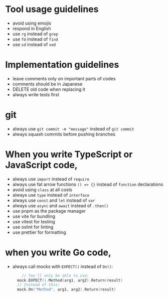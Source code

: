 # Tool usage guidelines
- avoid using emojis
- respond in English
- use `rg` instead of `grep`
- use `fd` instead of `find`
- use `sd` instead of `sed`

# Implementation guidelines
- leave comments only on important parts of codes
- comments should be in Japanese
- DELETE old code when replacing it
- always write tests first

# git
- always use `git commit -m "message"` instead of `git commit`
- always squash commits before pushing branches 

# When you write TypeScript or JavaScript code,
- always use `import` instead of `require`
- always use fat arrow functions `() => {}` instead of `function` declarations
- avoid using `class` at all costs
- always use `type` instead of `interface` 
- always use `const` and `let` instead of `var`
- always use `async` and `await` instead of `.then()`
- use pnpm as the package manager
- use vite for bundling
- use vitest for testing
- use oxlint for linting
- use prettier for formatting

# when you write Go code,
- always call mocks with `EXPECT()` instead of `On()`:
    ```go
        // You'll only be able to use:
      mock.EXPECT().Method(arg1, arg2).Return(result)
      // Instead of this:
      mock.On("Method", arg1, arg2).Return(result)
    ```
